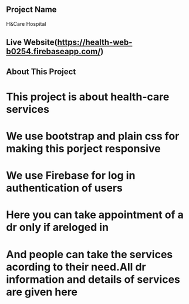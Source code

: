 ## Project Name
H&Care Hospital
## Live Website(https://health-web-b0254.firebaseapp.com/)
## About This Project
# This project is about health-care services
# We use bootstrap and plain css for making this porject responsive
# We use Firebase for log in authentication of users
 # Here you can take appointment of a dr only if areloged in
# And people can take the services acording to their need.All dr information and details of services are given here
